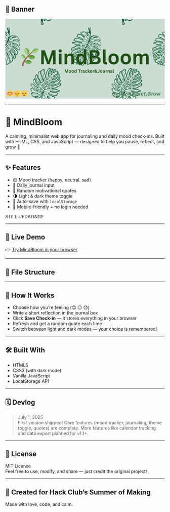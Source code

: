 ## 📸 Banner

![MindBloom Banner](Banner.png)

---

# 🌿 MindBloom

A calming, minimalist web app for journaling and daily mood check-ins. Built with HTML, CSS, and JavaScript — designed to help you pause, reflect, and grow 🌱

---

## ✨ Features

- 😊 Mood tracker (happy, neutral, sad)
- 📓 Daily journal input
- 💬 Random motivational quotes
- 🌗 Light & dark theme toggle
- 💾 Auto-save with `localStorage`
- 📱 Mobile-friendly + no login needed

STILL UPDATING!!

---

## 🔗 Live Demo

👉 [Try MindBloom in your browser](https://meamae-space.github.io/MindBloom)

---

## 📁 File Structure

---

## 🚀 How It Works

- Choose how you're feeling (😊 😐 😞)
- Write a short reflection in the journal box
- Click **Save Check-in** — it stores everything in your browser
- Refresh and get a random quote each time
- Switch between light and dark modes — your choice is remembered!

---

## 🛠 Built With

- HTML5
- CSS3 (with dark mode)
- Vanilla JavaScript
- LocalStorage API

---

## 🗓 Devlog

> July 1, 2025  
> First version shipped! Core features (mood tracker, journaling, theme toggle, quotes) are complete. More features like calendar tracking and data export planned for v1.1+.

---

## 📜 License

MIT License  
Feel free to use, modify, and share — just credit the original project!

---

## 💚 Created for Hack Club’s Summer of Making
Made with love, code, and calm.


